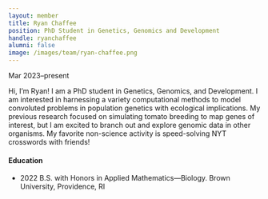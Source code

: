 ```yaml
---
layout: member
title: Ryan Chaffee
position: PhD Student in Genetics, Genomics and Development
handle: ryanchaffee
alumni: false
image: /images/team/ryan-chaffee.png
---
```

Mar 2023–present

Hi, I’m Ryan! I am a PhD student in Genetics, Genomics, and Development. I am interested in harnessing a variety computational methods to model convoluted problems in population genetics with ecological implications. My previous research focused on simulating tomato breeding to map genes of interest, but I am excited to branch out and explore genomic data in other organisms. My favorite non-science activity is speed-solving NYT crosswords with friends!

#### Education 
* 2022 B.S. with Honors in Applied Mathematics—Biology. Brown University, Providence, RI
